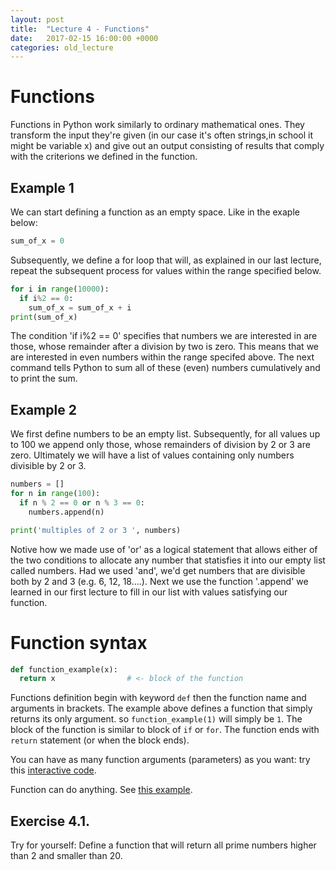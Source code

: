 ```yaml
---
layout: post
title:  "Lecture 4 - Functions"
date:   2017-02-15 16:00:00 +0000
categories: old_lecture
---
```


# Functions

Functions in Python work similarly to ordinary mathematical ones. They transform the input they're given (in our case it's often strings,in school it might be variable x) and give out an output consisting of results that comply with the criterions we defined in the function.

## Example 1
We can start defining a function as an empty space. Like in the exaple below:
```python
sum_of_x = 0
```
Subsequently, we define a for loop that will, as explained in our last lecture, repeat the subsequent process for
values within the range specified below. 

```python
for i in range(10000):
  if i%2 == 0:  
    sum_of_x = sum_of_x + i
print(sum_of_x) 
```
The condition 'if i%2 == 0' specifies that numbers we are interested in are those, whose remainder after 
a division by two is zero. This means that we are interested in even numbers within the range specifed above.
The next command tells Python to sum all of these (even) numbers cumulatively and to print the sum.

## Example 2
We first define numbers to be an empty list. Subsequently, for all values up to 100
we append only those, whose remainders of division by 2 or 3 are zero. Ultimately we will have
a list of values containing only numbers divisible by 2 or 3.

```python
numbers = []
for n in range(100):
  if n % 2 == 0 or n % 3 == 0:
    numbers.append(n)

print('multiples of 2 or 3 ', numbers)
```
Notive how we made use of 'or' as a logical statement that allows either of the two conditions to
allocate any number that statisfies it into our empty list called numbers. 
Had we used 'and', we'd get numbers that are divisible both by 2 and 3 (e.g. 6, 12, 18....).
Next we use the function '.append' we learned in our first lecture to fill in our list with values 
satisfying our function.

# Function syntax

```python
def function_example(x):
  return x                # <- block of the function
```
Functions definition begin with keyword ``def`` then the function name and arguments in brackets. The example above defines a function that simply returns its only argument. so ``function_example(1)`` will simply be ``1``. 
The block of the function is similar to block of ``if`` or ``for``.  The function ends with ``return`` statement (or when the block ends).

You can have as many function arguments (parameters) as you want: 
try this [interactive code](https://repl.it/Fy3P/3).

Function can do anything. See [this example](https://repl.it/Fy3b/0).

## Exercise 4.1.
Try for yourself: Define a function that will return all prime numbers higher than 2 and smaller than 20.
